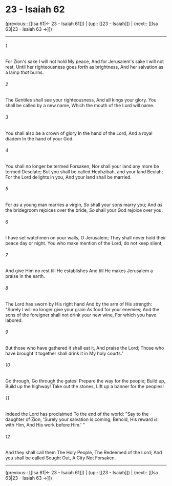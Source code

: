 # 23 - Isaiah 62

(previous:: [[Isa 61|← 23 - Isaiah 61]]) | (up:: [[23 - Isaiah]]) | (next:: [[Isa 63|23 - Isaiah 63 →]])

***


###### 1 
For Zion's sake I will not hold My peace, And for Jerusalem's sake I will not rest, Until her righteousness goes forth as brightness, And her salvation as a lamp _that_ burns. 

###### 2 
The Gentiles shall see your righteousness, And all kings your glory. You shall be called by a new name, Which the mouth of the Lord will name. 

###### 3 
You shall also be a crown of glory In the hand of the Lord, And a royal diadem In the hand of your God. 

###### 4 
You shall no longer be termed Forsaken, Nor shall your land any more be termed Desolate; But you shall be called Hephzibah, and your land Beulah; For the Lord delights in you, And your land shall be married. 

###### 5 
For _as_ a young man marries a virgin, _So_ shall your sons marry you; And _as_ the bridegroom rejoices over the bride, _So_ shall your God rejoice over you. 

###### 6 
I have set watchmen on your walls, O Jerusalem; They shall never hold their peace day or night. You who make mention of the Lord, do not keep silent, 

###### 7 
And give Him no rest till He establishes And till He makes Jerusalem a praise in the earth. 

###### 8 
The Lord has sworn by His right hand And by the arm of His strength: "Surely I will no longer give your grain _As_ food for your enemies; And the sons of the foreigner shall not drink your new wine, For which you have labored. 

###### 9 
But those who have gathered it shall eat it, And praise the Lord; Those who have brought it together shall drink it in My holy courts." 

###### 10 
Go through, Go through the gates! Prepare the way for the people; Build up, Build up the highway! Take out the stones, Lift up a banner for the peoples! 

###### 11 
Indeed the Lord has proclaimed To the end of the world: "Say to the daughter of Zion, 'Surely your salvation is coming; Behold, His reward _is_ with Him, And His work before Him.' " 

###### 12 
And they shall call them The Holy People, The Redeemed of the Lord; And you shall be called Sought Out, A City Not Forsaken.

***

(previous:: [[Isa 61|← 23 - Isaiah 61]]) | (up:: [[23 - Isaiah]]) | (next:: [[Isa 63|23 - Isaiah 63 →]])
